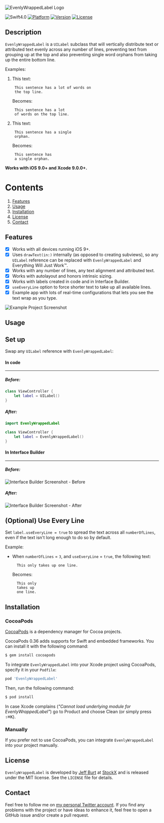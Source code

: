 ![EvenlyWrappedLabel Logo](https://user-images.githubusercontent.com/2835199/31397929-599676e8-adb5-11e7-86d9-026ec3a78575.png)

![Swift4.0](https://img.shields.io/badge/Swift-4.0-orange.svg?style=flat")
[![Platform](https://img.shields.io/cocoapods/p/EvenlyWrappedLabel.svg?style=flat)](http://cocoapods.org/pods/EvenlyWrappedLabel)
[![Version](https://img.shields.io/cocoapods/v/EvenlyWrappedLabel.svg?style=flat)](http://cocoapods.org/pods/EvenlyWrappedLabel)
[![License](https://img.shields.io/cocoapods/l/EvenlyWrappedLabel.svg?style=flat)](http://cocoapods.org/pods/EvenlyWrappedLabel)

Description
--------------

`EvenlyWrappedLabel` is a `UILabel` subclass that will vertically distribute text or attributed text evenly across any number of lines, preventing text from grouping up at the top and also preventing single word orphans from taking up the entire bottom line.
 
 Examples:
 
1. This text:
 
        This sentence has a lot of words on
        the top line.
 
    Becomes:
 
        This sentence has a lot
        of words on the top line.
 
2. This text:
 
        This sentence has a single
        orphan.
 
    Becomes:
 
        This sentence has
        a single orphan.


**Works with iOS 9.0+ and Xcode 9.0.0+.**

# Contents
1. [Features](#features)
2. [Usage](#usage)
3. [Installation](#installation)
6. [License](#license)
7. [Contact](#contact)

<a name="features"> Features </a>
--------------

- [x] Works with all devices running iOS 9+.
- [x] Uses `drawText(in:)` internally (as opposed to creating subviews), so any `UILabel` reference can be replaced with `EvenlyWrappedLabel` and Everything Will Just Work™.
- [x] Works with any number of lines, any text alignment and attributed text.
- [x] Works with autolayout and honors intrinsic sizing.
- [x] Works with labels created in code and in Interface Builder.
- [x] `useEveryLine` option to force shorter text to take up all available lines.
- [x] Example app with lots of real-time configurations that lets you see the text wrap as you type.

![Example Project Screenshot](https://user-images.githubusercontent.com/2835199/31405403-f41c28ea-adcc-11e7-9555-5459ae1794d9.png)

<a name="usage"> Usage </a>
--------------

## Set up

Swap any `UILabel` reference with `EvenlyWrappedLabel`:

#### In code
-----

##### Before:
```swift
class ViewController {
    let label = UILabel()
}
```

##### After:
```swift
import EvenlyWrappedLabel

class ViewController {
    let label = EvenlyWrappedLabel()
}
```

#### In Interface Builder
-----

##### Before:
![Interface Builder Screenshot - Before](https://user-images.githubusercontent.com/2835199/31397446-12201e8c-adb4-11e7-8568-287da9f5205f.png)

##### After:
![Interface Builder Screenshot - After](https://user-images.githubusercontent.com/2835199/31397444-12116842-adb4-11e7-9ee0-35e3017de74b.png)

## (Optional) Use Every Line

Set `label.useEveryLine = true` to spread the text across all `numberOfLines`, even if the text isn't long enough to do so by default.

Example:

- When `numberOfLines` = `3`, and `useEveryLine` = `true`, the following text:
 
        This only takes up one line.
 
    Becomes:
 
        This only
        takes up
        one line.

<a name="installation"> Installation </a>
--------------

### CocoaPods

[CocoaPods](http://cocoapods.org) is a dependency manager for Cocoa projects.

CocoaPods 0.36 adds supports for Swift and embedded frameworks. You can install it with the following command:

```bash
$ gem install cocoapods
```

To integrate `EvenlyWrappedLabel` into your Xcode project using CocoaPods, specify it in your `Podfile`:

```ruby
pod 'EvenlyWrappedLabel'
```

Then, run the following command:

```bash
$ pod install
```

In case Xcode complains (<i>"Cannot load underlying module for EvenlyWrappedLabel"</i>) go to Product and choose Clean (or simply press <kbd>⇧</kbd><kbd>⌘</kbd><kbd>K</kbd>).

### Manually

If you prefer not to use CocoaPods, you can integrate `EvenlyWrappedLabel` into your project manually.

<a name="license"> License </a>
--------------

`EvenlyWrappedLabel` is developed by [Jeff Burt](https://www.linkedin.com/in/jeffaburt) at [StockX](https://stockx.com) and is released under the MIT license. See the `LICENSE` file for details.

<a name="contact"> Contact </a>
--------------

Feel free to follow me on [my personal Twitter account](https://twitter.com/jeffburtjr). If you find any problems with the project or have ideas to enhance it, feel free to open a GitHub issue and/or create a pull request.
